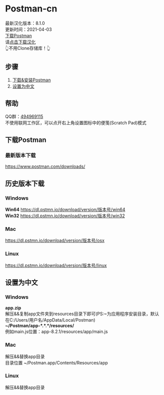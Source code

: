 # Postman-cn
最新汉化版本：8.1.0  
更新时间：2021-04-03  
[下载Postman](#下载Postman)  
请[点击下载汉化](https://github.com/hlmd/Postman-cn/releases)  
👆不用Clone存储库！👆

## 步骤
1. [下载&安装Postman](#下载Postman)
2. [设置为中文](#设置为中文)

## 帮助
QQ群：[494969115](https://jq.qq.com/?_wv=1027&k=WAheqTCx)  
不使用联网工作区，可以点开右上角设置图标中的便笺(Scratch Pad)模式


## 下载Postman

### 最新版本下载
https://www.postman.com/downloads/


## 历史版本下载

### Windows
**Win64** https://dl.pstmn.io/download/version/版本号/win64  
**Win32** https://dl.pstmn.io/download/version/版本号/win32

### Mac
https://dl.pstmn.io/download/version/版本号/osx

### Linux
https://dl.pstmn.io/download/version/版本号/linux


## 设置为中文
### Windows
**app.zip**  
解压&&复制app文件夹到resources目录下即可(PS:\~为应用程序安装目录，默认在C:/Users/用户名/AppData/Local/Postman)  
**\~/Postman/app-\*.\*.\*/resources/**  
例如main.js位置：app-8.2.1/resources/app/main.js



### Mac
解压&&替换app目录  
目录位置 ~/Postman.app/Contents/Resources/app

### Linux
解压&&替换app目录


